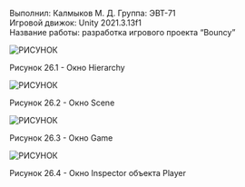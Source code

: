 Выполнил: Калмыков М. Д. 
Группа: ЭВТ-71  
Игровой движок: Unity 2021.3.13f1  
Название работы: разработка игрового проекта “Bouncy”




![РИСУНОК](https://gspics.org/images/2022/12/04/0XYwjZ.png)  

Рисунок 26.1 - Окно Hierarchy

![РИСУНОК](https://gspics.org/images/2022/12/04/0XqcLX.png)  

Рисунок 26.2 - Окно Scene

![РИСУНОК](https://gspics.org/images/2022/12/04/0XYSvK.png)  

Рисунок 26.3 - Окно Game

![РИСУНОК](https://gspics.org/images/2022/12/04/0XqtdO.png)  

Рисунок 26.4 - Окно Inspector объекта Player
